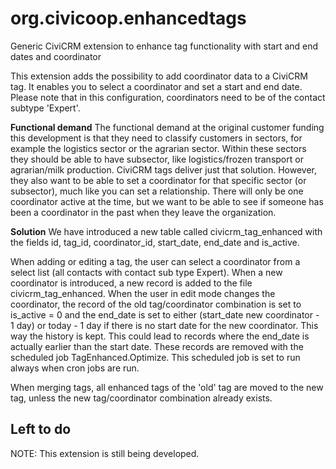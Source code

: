 org.civicoop.enhancedtags
=========================

Generic CiviCRM extension to enhance tag functionality with start and end dates and coordinator

This extension adds the possibility to add coordinator data to a CiviCRM tag. It enables you to select a coordinator and set a start and end date. Please note that in this configuration, coordinators need to be of the contact subtype 'Expert'.

<strong>Functional demand</strong>
The functional demand at the original customer funding this development is that they need to classify customers in sectors, for example the logistics sector or the agrarian sector. Within these sectors they should be able to have subsector, like logistics/frozen transport or agrarian/milk production. CiviCRM tags deliver just that solution.
However, they also want to be able to set a coordinator for that specific sector (or subsector), much like you can set a relationship. There will only be one coordinator active at the time, but we want to be able to see if someone has been a coordinator in the past when they leave the organization.

<strong>Solution</strong>
We have introduced a new table called civicrm_tag_enhanced with the fields id, tag_id, coordinator_id, start_date, end_date and is_active.

When adding or editing a tag, the user can select a coordinator from a select list (all contacts with contact sub type Expert). When a new coordinator is introduced, a new record is added to the file civicrm_tag_enhanced.
When the user in edit mode changes the coordinator, the record of the old tag/coordinator combination is set to is_active = 0 and the end_date is set to either (start_date new coordinator - 1 day) or today - 1 day if there is no start date for the new coordinator. This way the history is kept.
This could lead to records where the end_date is actually earlier than the start date. These records are removed with the scheduled job TagEnhanced.Optimize. This scheduled job is set to run always when cron jobs are run.

When merging tags, all enhanced tags of the 'old' tag are moved to the new tag, unless the new tag/coordinator combination already exists.

Left to do
----------

NOTE:
This extension is still being developed.
